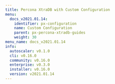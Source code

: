 ```yaml
---
title: Percona XtraDB with Custom Configuration
menu:
  docs_v2021.01.14:
    identifier: px-configuration
    name: Custom Configuration
    parent: px-percona-xtradb-guides
    weight: 30
menu_name: docs_v2021.01.14
info:
  autoscaler: v0.1.0
  cli: v0.16.0
  community: v0.16.0
  enterprise: v0.3.0
  installer: v0.16.0
  version: v2021.01.14
---
```


